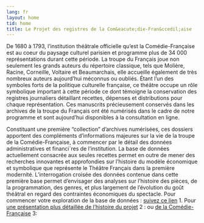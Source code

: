 ```yaml
---
lang: fr
layout: home
tid: home
title: Le Projet des registres de la Com&eacute;die-Fran&ccedil;aise
---
```

De 1680 &agrave; 1793, l&rsquo;institution th&eacute;&acirc;trale officielle qu&rsquo;est la Com&eacute;die-Fran&ccedil;aise est au coeur du paysage culturel parisien et programme plus de 34 000 représentations durant cette p&eacute;riode. La troupe du Fran&ccedil;ais joue non seulement les grands auteurs du r&eacute;pertoire classique, tels que Moli&egrave;re, Racine, Corneille, Voltaire et Beaumarchais, elle accueille &eacute;galement de tr&egrave;s nombreux auteurs aujourd’hui méconnus ou oubli&eacute;s. &Eacute;tant l&rsquo;un des symboles forts de la politique culturelle française, ce th&eacute;&acirc;tre occupe un r&ocirc;le symbolique important &agrave; cette p&eacute;riode ce dont t&eacute;moigne la conservation des registres journaliers d&eacute;taillant recettes, d&eacute;penses et distributions pour chaque repr&eacute;sentation. Ces manuscrits pr&eacute;cieusement conserv&eacute;s dans les archives de la troupe du Fran&ccedil;ais ont &eacute;t&eacute; num&eacute;ris&eacute;s dans le cadre de notre programme et sont aujourd&rsquo;hui disponibles &agrave; la consultation en ligne.

Constituant une premi&egrave;re &ldquo;collection&rdquo; d&rsquo;archives num&eacute;ris&eacute;es, ces dossiers apportent des compl&eacute;ments d&rsquo;informations majeures sur la vie de la troupe de la Com&eacute;die-Fran&ccedil;aise, &agrave; commencer par le d&eacute;tail des donn&eacute;es administratives et financi&grave;res de l&rsquo;institution. La base de donn&eacute;es actuellement consacr&eacute;e aux seules recettes permet en outre de mener des recherches innovantes et approfondies sur l&rsquo;histoire du mod&egrave;le &eacute;conomique et symbolique que repr&eacute;sente le Th&eacute;&acirc;tre Fran&ccedil;ais dans la premi&egrave;re modernit&eacute;. L&rsquo;interrogation crois&eacute;e des donn&eacute;es contenue dans cette premi&egrave;re base permet d&rsquo;envisager des analyses sur l&rsquo;histoire des pi&egrave;ces, de la programmation, des genres, et plus largement de l&rsquo;&eacute;volution du go&ucirc;t th&eacute;&acirc;tral en regard des contraintes &eacute;conomiques du spectacle. Pour commencer votre exploration de la base de donn&eacute;es : [suivez ce lien](/fr/nos-donnees) 1. Pour [une pr&eacute;sentation plus d&eacute;taill&eacute;e de l&rsquo;histoire du projet](/fr/contexte-du-projet) 2 : ou [de la Com&eacute;die-Fran&ccedil;aise](/fr/contexte-du-projet/sur-la-comedie-francaise) 3: